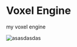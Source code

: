# Voxel Engine
 my voxel engine
 
![asasdasdas](https://github.com/user-attachments/assets/f9f8aad4-d47d-40e0-b57e-cc891b9da822)
